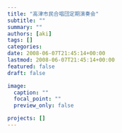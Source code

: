 ```yaml
---
title: "高津市民合唱団定期演奏会"
subtitle: ""
summary: ""
authors: [aki]
tags: []
categories: 
date: 2008-06-07T21:45:14+00:00
lastmod: 2008-06-07T21:45:14+00:00
featured: false
draft: false

image:
  caption: ""
  focal_point: ""
  preview_only: false

projects: []
---
```


